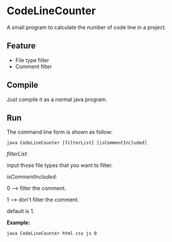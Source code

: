# CodeLineCounter
A small program to calculate the number of code line in a project.

## Feature

- File type filter
- Comment filter

## Compile

Just compile it as a normal java program. 

## Run

The command line form is shown as follow:

```
java CodeLineCounter [filterList] [isCommentIncluded]
```

*filterList*:

input those file types that you want to filter.

*isCommentIncluded*:

0 —> filter the comment.

1 —> don't filter the comment.

default is 1.

**Example:**

```
java CodeLineCounter html css js 0
```



